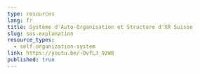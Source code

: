 ```yaml
---
type: resources
lang: fr
title: Système d'Auto-Organisation et Structure d'XR Suisse
slug: sos-explanation
resource_types:
  - self-organization-system
link: https://youtu.be/-OvfLJ_9zW8
published: true
---
```

